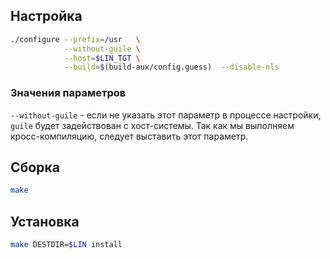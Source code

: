 <!-- Этот шаблон  можно использовавть для инструкции по сборке пакета. Каркас. -->

<package-info :package="package" showsbu></package-info>

<script>
		new Vue({
		el: '#main',
		data: { package: {} },
		mounted: function () {
				this.getPackage('make');
		},
		methods: {
			getPackage: function(name) {
					getPackage(name)
					.then(response => this.package = response);
			},
		}
  })
</script>

## Настройка

```bash
./configure --prefix=/usr   \
            --without-guile \
            --host=$LIN_TGT \
            --build=$(build-aux/config.guess)  --disable-nls
```

### Значения параметров

`--without-guile` - если не указать этот параметр в процессе настройки, `guile` будет задействован с хост-системы. Так как мы выполняем кросс-компиляцию, следует выставить этот параметр.

## Сборка

```bash
make
```

## Установка

```bash
make DESTDIR=$LIN install
```

